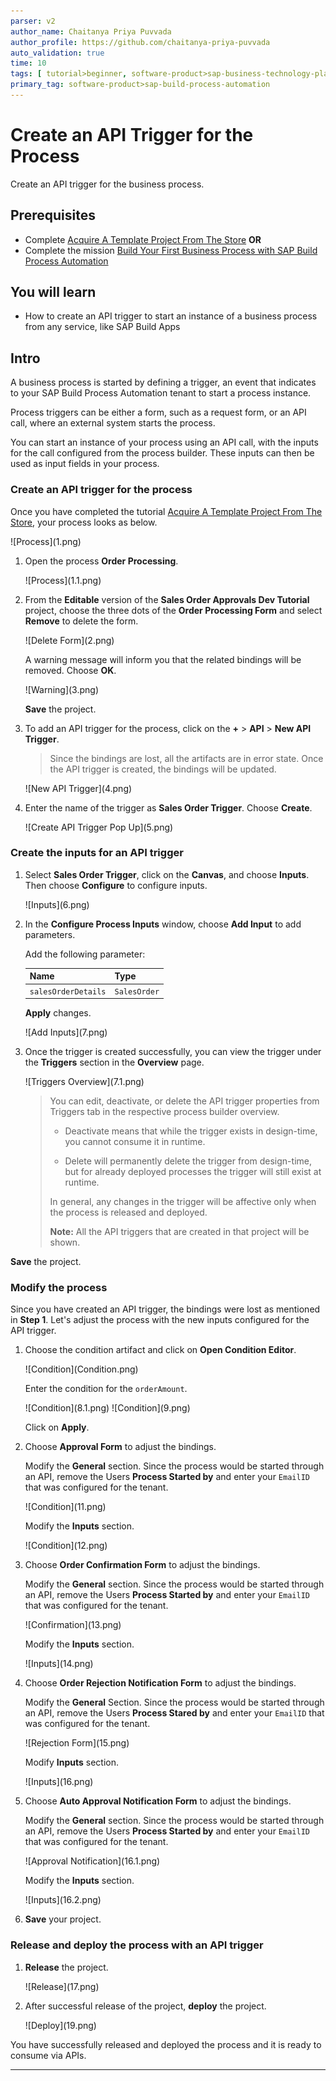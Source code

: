 ```yaml
---
parser: v2
author_name: Chaitanya Priya Puvvada
author_profile: https://github.com/chaitanya-priya-puvvada
auto_validation: true
time: 10
tags: [ tutorial>beginner, software-product>sap-business-technology-platform, tutorial>free-tier]
primary_tag: software-product>sap-build-process-automation
---
```


# Create an API Trigger for the Process
<!-- description --> Create an API trigger for the business process.

## Prerequisites
 - Complete [Acquire A Template Project From The Store](spa-acquire-businessprocess-store) **OR**
 - Complete the mission [Build Your First Business Process with SAP Build Process Automation](mission.sap-process-automation)

## You will learn
  - How to create an API trigger to start an instance of a business process from any service, like SAP Build Apps


## Intro
A business process is started by defining a trigger, an event that indicates to your SAP Build Process Automation tenant to start a process instance.

Process triggers can be either a form, such as a request form, or an API call, where an external system starts the process.

You can start an instance of your process using an API call, with the inputs for the call configured from the process builder. These inputs can then be used as input fields in your process.

### Create an API trigger for the process

Once you have completed the tutorial [Acquire A Template Project From The Store](spa-acquire-businessprocess-store), your process looks as below.

<!-- border -->![Process](1.png)

1. Open the process **Order Processing**.

    <!-- border -->![Process](1.1.png)

2. From the **Editable** version of the **Sales Order Approvals Dev Tutorial** project, choose the three dots of the **Order Processing Form** and select **Remove** to delete the form.

    <!-- border -->![Delete Form](2.png)

    A warning message will inform you that the related bindings will be removed. Choose **OK**.

    <!-- border -->![Warning](3.png)

    **Save** the project.

3.  To add an API trigger for the process, click on the **+** > **API** > **New API Trigger**.

    >Since the bindings are lost, all the artifacts are in error state. Once the API trigger is created, the bindings will be updated.  

    <!-- border -->![New API Trigger](4.png)


4.  Enter the name of the trigger as **Sales Order Trigger**. Choose **Create**.

    <!-- border -->![Create API Trigger Pop Up](5.png)


### Create the inputs for an API trigger

1. Select **Sales Order Trigger**, click on the **Canvas**, and choose **Inputs**. Then choose **Configure** to configure inputs.

    <!-- border -->![Inputs](6.png)

2. In the **Configure Process Inputs** window, choose **Add Input** to add parameters.

    Add the following parameter:

    |  **Name**    | **Type**
    |  :------------- | :-------------
    |  `salesOrderDetails`       | `SalesOrder`

    **Apply** changes.

    <!-- border -->![Add Inputs](7.png)

3. Once the trigger is created successfully, you can view the trigger under the **Triggers**  section in the **Overview** page.

    <!-- border -->![Triggers Overview](7.1.png)  

    >You can edit, deactivate, or delete the API trigger properties from Triggers tab in the respective process builder overview.
    >
    >- Deactivate means that while the trigger exists in design-time, you cannot consume it in runtime.
    >
    >- Delete will permanently delete the trigger from design-time, but for already deployed processes the trigger will still exist at runtime.
    >
    >In general, any changes in the trigger will be affective only when the process is released and deployed.
    >
    >**Note:** All the API triggers that are created in that project will be shown.

**Save** the project.

### Modify the process

Since you have created an API trigger, the bindings were lost as mentioned in **Step 1**. Let's adjust the process with the new inputs configured for the API trigger.

1. Choose the condition artifact and click on **Open Condition Editor**.

    <!-- border -->![Condition](Condition.png)

    Enter the condition for the `orderAmount`.

    <!-- border -->![Condition](8.1.png)

    <!-- border -->![Condition](9.png)

    Click on **Apply**.

2. Choose **Approval Form** to adjust the bindings.

    Modify the **General** section. Since the process would be started through an API, remove the Users **Process Started by** and enter your `EmailID` that was configured for the tenant.

    <!-- border -->![Condition](11.png)

    Modify the **Inputs** section.

    <!-- border -->![Condition](12.png)

3. Choose **Order Confirmation Form** to adjust the bindings.

    Modify the **General** section. Since the process would be started through an API, remove the Users **Process Started by** and enter your `EmailID` that was configured for the tenant.

    <!-- border -->![Confirmation](13.png)

    Modify the **Inputs** section.

    <!-- border -->![Inputs](14.png)

4. Choose **Order Rejection Notification Form** to adjust the bindings.

    Modify the **General** Section. Since the process would be started through an API, remove the Users **Process Stared by** and enter your `EmailID` that was configured for the tenant.

    <!-- border -->![Rejection Form](15.png)

    Modify **Inputs** section.

    <!-- border -->![Inputs](16.png)

5. Choose **Auto Approval Notification Form** to adjust the bindings.

    Modify the **General** section. Since the process would be started through an API, remove the Users **Process Started by** and enter your `EmailID` that was configured for the tenant.
    <!-- border -->![Approval Notification](16.1.png)

    Modify the **Inputs** section.

    <!-- border -->![Inputs](16.2.png)

5. **Save** your project.

### Release and deploy the process with an API trigger

1. **Release** the project.

    <!-- border -->![Release](17.png)

2. After successful release of the project, **deploy** the project.

    <!-- border -->![Deploy](19.png)

You have successfully released and deployed the process and it is ready to consume via APIs.









---
